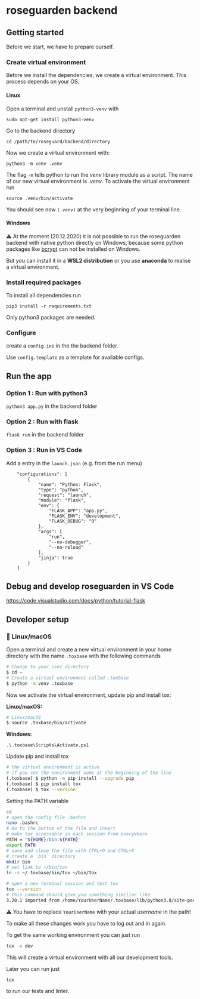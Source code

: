 # roseguarden backend

## Getting started

Before we start, we have to prepare ourself.
### Create virtual environment

Before we install the dependencies, we create a virtual environment. This process depends on your OS.

#### Linux
Open a terminal and unstall `python3-venv` with
```
sudo apt-get install python3-venv
```
Go to the backend directory
```
cd /path/to/roseguard/backend/directory
```
Now we create a virtual environment with:
```
python3 -m venv .venv
```
The flag `-m` tells python to run the *venv* library module as a script. The name of our new virtual environment is *.venv*.
To activate the virtual environment run
```
source .venv/bin/activate
```
You should see now `(.venv)` at the very beginning of your terminal line.

#### Windows
⚠️ At the moment (20.12.2020) it is not possible to run the roseguarden backend with native python directly on Windows, because some python packages like [bcrypt](https://pypi.org/project/bcrypt/) can not be installed on Windows.

But you can install it in a **WSL2 distribution** or you use **anaconda** to realise a virtual environment.

###  Install required packages
To install all dependencies run
```
pip3 install -r requirements.txt
```

Only python3 packages are needed.

### Configure

create a `config.ini` in the the backend folder.

Use `config.template` as a template for available configs.


## Run the app

### Option 1 : Run with python3

`python3 app.py` in the backend folder

### Option 2 : Run with flask

`flask run` in the backend folder

### Option 3 : Run in VS Code

Add a entry in the `launch.json` (e.g. from the run menu)

```
    "configurations": [
        {
            "name": "Python: Flask",
            "type": "python",
            "request": "launch",
            "module": "flask",
            "env": {
                "FLASK_APP": "app.py",
                "FLASK_ENV": "development",
                "FLASK_DEBUG": "0"
            },
            "args": [
                "run",
                "--no-debugger",
                "--no-reload"
            ],
            "jinja": true
        }
    ]
```

## Debug and develop roseguarden in VS Code

https://code.visualstudio.com/docs/python/tutorial-flask

## Developer setup

### 🐧 Linux/macOS

Open a terminal and create a new virtual environment in your home directory with the name `.toxbase` with the following commands

```bash
# Change to your user directory
$ cd ~
# Create a virtual environment called .toxbase
$ python -m venv .toxbase
```

Now we activate the virtual environment, update pip and install tox:

**Linux/maxOS:**
``` bash
# Linux/macOS
$ source .toxbase/bin/activate
```
**Windows:**

```
.\.toxbase\Scripts\Activate.ps1
``` 

Update pip and install tox

``` bash
# the virtual environment is active
# if you see the environment name at the beginning of the line
(.toxbase) $ python -m pip install --upgrade pip
(.toxbase) $ pip install tox
(.toxbase) $ tox --version
```



Setting the PATH variable

```bash
cd
# open the config file .bashrc
nano .bashrc
# Go to the buttom of the file and insert
# make tox accessable in each session from everywhere
PATH = "${HOME}/bin:${PATH}"
export PATH
# save and close the file with CTRL+O and CTRL+X
# create a `bin` directory 
mkdir bin
# set link to ~/bin/tox
ln -s ~/.toxbase/bin/tox ~/bin/tox
```

```bash
# open a new terminal session and test tox
tox --version
# this command should give you something similiar like
3.20.1 imported from /home/YourUserName/.toxbase/lib/python3.8/site-packages/tox/__init__.py
```

⚠ You have to replace `YourUserName` with your actual *username* in the
path!

To make all these changes work you have to log out and in again.

To get the same working environment you can just run
```bash
tox -e dev
```
This will create a virtual environment with all our development tools.

Later you can run just 
```bash
tox
```
to run our tests and linter.